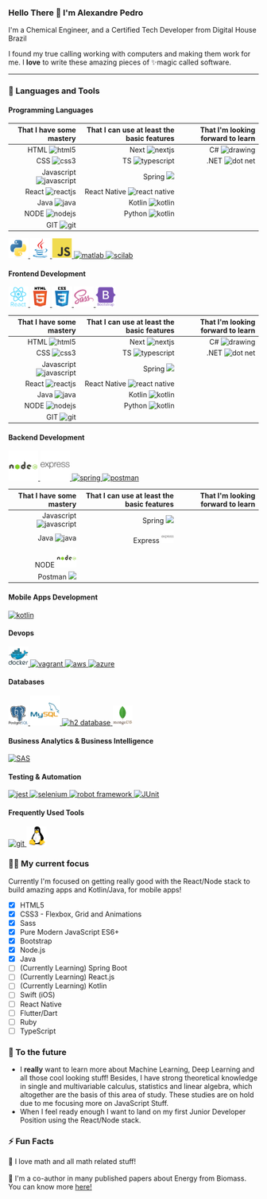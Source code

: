 ### Hello There 🖖 I'm Alexandre Pedro

I'm a Chemical Engineer, and a Certified Tech Developer from Digital House Brazil

I found my true calling working with computers and making them work for me. 
I **love** to write these amazing pieces of ✨magic called software.

---
### 🧰 Languages and Tools

#### Programming Languages

|                                                     That I have some mastery |                                  That I can use at least the basic features |                                                                                        That I'm looking forward to learn |
| ---------------------------------------------------------------------------: | --------------------------------------------------------------------------: | -----------------------------------------------------------------------------------------------------------------------: |
|                 HTML <img src="./assets/html5.svg" alt="html5" height="25"/> |              Next <img src="./assets/nextjs.svg" alt="nextjs" height="25"/> |                                                            C# <img src="./assets/csharp.svg" alt="drawing" height="25"/> |
|                    CSS <img src="./assets/css3.svg" alt="css3" height="25"/> |        TS <img src="./assets/typescript.svg" alt="typescript" height="25"/> |                                                          .NET <img src="./assets/dotnet.svg" alt="dot net" height="25"/> |
| Javascript <img src="./assets/javascript.svg" alt="javascript" height="25"/> |  Spring <img src="https://devkico.itexto.com.br/wp-content/uploads/2014/08/spring-boot-project-logo.png" height="25px" /> |                                                                                    |
|              React <img src="./assets/react.svg" alt="reactjs" height="25"/> | React Native <img src="./assets/react.svg" alt="react native" height="25"/> |                                                                                    |
|                   Java <img src="./assets/java.svg" alt="java" height="25"/> |            Kotlin <img src="./assets/kotlin.svg" alt="kotlin" height="25"/> |                                                                                    |
|               NODE <img src="./assets/nodejs.svg" alt="nodejs" height="25"/> |            Python <img src="./assets/kotlin.svg" alt="kotlin" height="25"/> |                                                                                    |
|                      GIT <img src="./assets/git.svg" alt="git" height="25"/> |                                                                             |                                                                                    |


<p align="left">
  <a href="https://www.python.org" target="_blank" rel="noreferrer">
    <img src="https://raw.githubusercontent.com/devicons/devicon/master/icons/python/python-original.svg" alt="python" width="40" height="40" />
  </a>
  <a href="https://www.java.com" target="_blank" rel="noreferrer">
    <img src="https://raw.githubusercontent.com/devicons/devicon/master/icons/java/java-original.svg" alt="java" width="40" height="40" />
  </a>
  <a href="https://developer.mozilla.org/en-US/docs/Web/JavaScript" target="_blank" rel="noreferrer">
    <img src="https://raw.githubusercontent.com/devicons/devicon/master/icons/javascript/javascript-original.svg" alt="javascript" width="40" height="40" />
  </a>
  <a href="https://www.mathworks.com/products/matlab.html" target="_blank" rel="noreferrer">
    <img src="https://upload.wikimedia.org/wikipedia/commons/thumb/2/21/Matlab_Logo.png/667px-Matlab_Logo.png" alt="matlab" width="40" height="40" />
  </a>
  <a href="https://www.scilab.org/" target="_blank" rel="noreferrer">
    <img src="http://vignette2.wikia.nocookie.net/ntu-open-source-20/images/1/1e/Logo_scilab.png/revision/latest?cb=20130524084745" alt="scilab" width="40" height="40" />
  </a>
</p>

#### Frontend Development

<p align="left">
  <a href="https://reactjs.org/" target="_blank" rel="noreferrer">
    <img src="https://raw.githubusercontent.com/devicons/devicon/master/icons/react/react-original-wordmark.svg" alt="react" width="40" height="40" />
  </a>
  <a href="https://www.w3.org/html/" target="_blank" rel="noreferrer">
    <img src="https://raw.githubusercontent.com/devicons/devicon/master/icons/html5/html5-original-wordmark.svg" alt="html5" width="40" height="40" />
  </a>
  <a href="https://www.w3schools.com/css/" target="_blank" rel="noreferrer">
    <img src="https://raw.githubusercontent.com/devicons/devicon/master/icons/css3/css3-original-wordmark.svg" alt="css3" width="40" height="40" />
  </a>
  <a href="https://sass-lang.com" target="_blank" rel="noreferrer">
    <img src="https://raw.githubusercontent.com/devicons/devicon/master/icons/sass/sass-original.svg" alt="sass" width="40" height="40" />
  </a>
  <a href="https://getbootstrap.com" target="_blank" rel="noreferrer">
    <img src="https://raw.githubusercontent.com/devicons/devicon/master/icons/bootstrap/bootstrap-plain-wordmark.svg" alt="bootstrap" width="40" height="40" />
  </a>
</p>


|                                                     That I have some mastery |                                  That I can use at least the basic features |                                                                                        That I'm looking forward to learn |
| ---------------------------------------------------------------------------: | --------------------------------------------------------------------------: | -----------------------------------------------------------------------------------------------------------------------: |
|                 HTML <img src="./assets/html5.svg" alt="html5" height="25"/> |              Next <img src="./assets/nextjs.svg" alt="nextjs" height="25"/> |                                                            C# <img src="./assets/csharp.svg" alt="drawing" height="25"/> |
|                    CSS <img src="./assets/css3.svg" alt="css3" height="25"/> |        TS <img src="./assets/typescript.svg" alt="typescript" height="25"/> |                                                          .NET <img src="./assets/dotnet.svg" alt="dot net" height="25"/> |
| Javascript <img src="./assets/javascript.svg" alt="javascript" height="25"/> |  Spring <img src="https://devkico.itexto.com.br/wp-content/uploads/2014/08/spring-boot-project-logo.png" height="25px" /> |                                                                                    |
|              React <img src="./assets/react.svg" alt="reactjs" height="25"/> | React Native <img src="./assets/react.svg" alt="react native" height="25"/> |                                                                                    |
|                   Java <img src="./assets/java.svg" alt="java" height="25"/> |            Kotlin <img src="./assets/kotlin.svg" alt="kotlin" height="25"/> |                                                                                    |
|               NODE <img src="./assets/nodejs.svg" alt="nodejs" height="25"/> |            Python <img src="./assets/kotlin.svg" alt="kotlin" height="25"/> |                                                                                    |
|                      GIT <img src="./assets/git.svg" alt="git" height="25"/> |                                                                             |                                                                                    |

#### Backend Development

<p align="left">
  <a href="https://nodejs.org" target="_blank" rel="noreferrer">
    <img src="https://raw.githubusercontent.com/devicons/devicon/master/icons/nodejs/nodejs-original-wordmark.svg" alt="nodejs" height="60" align-items="center" />
  </a>
  <a href="https://expressjs.com" target="_blank" rel="noreferrer">
    <img src="https://raw.githubusercontent.com/devicons/devicon/master/icons/express/express-original-wordmark.svg" alt="express" height="60" align-items="center" />
  </a>
  <a href="https://spring.io/" target="_blank" rel="noreferrer">
    <img src="https://www.vectorlogo.zone/logos/springio/springio-icon.svg" alt="spring" width="40" height="40" />
  </a>
  <a href="https://postman.com" target="_blank" rel="noreferrer">
    <img src="https://www.vectorlogo.zone/logos/getpostman/getpostman-icon.svg" alt="postman" width="40" height="40" />
  </a>
</p>

|                                                     That I have some mastery |                                  That I can use at least the basic features |                                                                                        That I'm looking forward to learn |
| ---------------------------------------------------------------------------: | --------------------------------------------------------------------------: | -----------------------------------------------------------------------------------------------------------------------: |
| Javascript <img src="./assets/javascript.svg" alt="javascript" height="25"/> |  Spring <img src="https://www.vectorlogo.zone/logos/springio/springio-icon.svg" height="25px" /> |                                                                                    |
|                   Java <img src="./assets/java.svg" alt="java" height="25"/> | Express <img src="https://raw.githubusercontent.com/devicons/devicon/master/icons/express/express-original-wordmark.svg" height="25px" />                                        |                                                                             |
|               NODE <img src="https://raw.githubusercontent.com/devicons/devicon/master/icons/nodejs/nodejs-original-wordmark.svg" alt="nodejs" height="40"/> |                                                                             |                                                                             |
| Postman <img src="https://www.vectorlogo.zone/logos/getpostman/getpostman-icon.svg" height="40px" /> |                                                                             |                                                                                    |



#### Mobile Apps Development

<p align="left">
  <a href="https://kotlinlang.org/" target="_blank" rel="noreferrer">
    <img src="https://kotlinlang.org/docs/images/kotlin-logo.png" alt="kotlin" height="40" />
  </a>
</p>

#### Devops

<p align="left">
  <a href="https://www.docker.com/" target="_blank" rel="noreferrer">
    <img src="https://raw.githubusercontent.com/devicons/devicon/master/icons/docker/docker-original-wordmark.svg" alt="docker" width="40" height="40" />
  </a>
  <a href="https://www.vagrantup.com/" target="_blank" rel="noreferrer">
    <img src="https://www.vectorlogo.zone/logos/vagrantup/vagrantup-icon.svg" alt="vagrant" width="40" height="40" />
  </a>
  <a href="https://aws.amazon.com/pt/" target="_blank" rel="noreferrer">
    <img src="https://static.cdnlogo.com/logos/a/30/amazon-web-services.svg" alt="aws" width="80" height="80" />
  </a>  
  <a href="https://azure.microsoft.com/" target="_blank" rel="noreferrer">
    <img src="https://swimburger.net/media/0zcpmk1b/azure.jpg" alt="azure" width="40" height="40" />
  </a>
</p>

#### Databases

<p align="left">
  <a href="https://www.postgresql.org" target="_blank" rel="noreferrer">
    <img src="https://raw.githubusercontent.com/devicons/devicon/master/icons/postgresql/postgresql-original-wordmark.svg" alt="postgresql" width="40" height="40" />
  </a>
  <a href="https://www.mysql.com/" target="_blank" rel="noreferrer">
    <img src="https://raw.githubusercontent.com/devicons/devicon/master/icons/mysql/mysql-original-wordmark.svg" alt="mysql" width="60" height="60" />
  </a>
  <a href="https://www.h2database.com/html/main.html" target="_blank" rel="noreferrer">
    <img src="https://www.h2database.com/html/images/h2-logo-2.png" alt="h2 database" height="40" />
  </a>
  <a href="https://www.mongodb.com/" target="_blank" rel="noreferrer">
    <img src="https://raw.githubusercontent.com/devicons/devicon/master/icons/mongodb/mongodb-original-wordmark.svg" alt="mongodb" width="40" height="40" />
  </a>
</p>

#### Business Analytics & Business Intelligence

<p align="left">
  <a href="https://www.sas.com/en_us/home.html" target="_blank" rel="noreferrer">
    <img src="https://upload.wikimedia.org/wikipedia/commons/thumb/1/10/SAS_logo_horiz.svg/1280px-SAS_logo_horiz.svg.png" alt="SAS" height="40" />
  </a>
</p>

#### Testing & Automation

<p align="left">
  <a href="https://jestjs.io" target="_blank" rel="noreferrer">
    <img src="https://www.vectorlogo.zone/logos/jestjsio/jestjsio-icon.svg" alt="jest" width="40" height="40" />
  </a>
  <a href="https://www.selenium.dev" target="_blank" rel="noreferrer">
    <img src="https://raw.githubusercontent.com/detain/svg-logos/780f25886640cef088af994181646db2f6b1a3f8/svg/selenium-logo.svg" alt="selenium" width="40" height="40" />
  </a>
  <a href="https://robotframework.org/" target="_blank" rel="noreferrer">
    <img src="https://gitlab.com/uploads/-/system/project/avatar/15613246/Robot-framework-logo.png" alt="robot framework" width="60" height="60" />
  </a>
  <a href="https://junit.org/" target="_blank" rel="noreferrer"> 
    <img src="https://camo.githubusercontent.com/abbaedce4b226ea68b0fd43521472b0b146d5ed57956116f69752f43e7ddd7d8/68747470733a2f2f6a756e69742e6f72672f6a756e6974352f6173736574732f696d672f6a756e6974352d6c6f676f2e706e67" alt="JUnit" width="40" height="40" />
  </a>
</p>

#### Frequently Used Tools

<p align="left">
  <a href="https://git-scm.com/" target="_blank" rel="noreferrer">
    <img src="https://www.vectorlogo.zone/logos/git-scm/git-scm-icon.svg" alt="git" width="40" height="40" />
  </a>
  <a href="https://www.linux.org/" target="_blank" rel="noreferrer">
    <img src="https://raw.githubusercontent.com/devicons/devicon/master/icons/linux/linux-original.svg" alt="linux" width="40" height="40" />
  </a>
</p>

### 👨‍💻 My current focus 
Currently I'm focused on getting really good with the React/Node stack to build amazing apps and Kotlin/Java, for mobile apps!
 - [x] HTML5
 - [x] CSS3 - Flexbox, Grid and Animations
 - [x] Sass
 - [x] Pure Modern JavaScript ES6+
 - [x] Bootstrap 
 - [x] Node.js
 - [x] Java
 - [ ] (Currently Learning) Spring Boot
 - [ ] (Currently Learning) React.js
 - [ ] (Currently Learning) Kotlin
 - [ ] Swift (iOS)
 - [ ] React Native
 - [ ] Flutter/Dart
 - [ ] Ruby
 - [ ] TypeScript

### 🤖 To the future
- I **really** want to learn more about Machine Learning, Deep Learning and all those cool looking stuff! Besides, I have strong theoretical knowledge in single and multivariable calculus, statistics and linear algebra, which altogether are the basis of this area of study. These studies are on hold due to me focusing more on JavaScript Stuff.
- When I feel ready enough I want to land on my first Junior Developer Position using the React/Node stack.

### ⚡ Fun Facts
 🔢 I love math and all math related stuff! </br></br>
 📝 I'm a co-author in many published papers about Energy from Biomass. You can know more [here!](http://lattes.cnpq.br/5586261982371094)</br></br>
